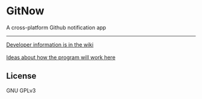 # GitNow
A cross-platform Github notification app

***

[Developer information is in the wiki](https://github.com/devedge/GitNow/wiki)
<br><br>
[Ideas about how the program will work here](https://github.com/devedge/GitNow/wiki/Ideas)

## License

GNU GPLv3

<!-- To run after cloning the repository: <br>
`npm install && npm start`
<br><br>
Currently under development (check wiki)
<br><br>
<b>Go to:</b>
* [Dev Notes](#dev-notes)
* [Program Flow](#program-flow)
* [Folder Organization](#folder-organization)



## Dev Notes

  * Using `electron.atom.io v1.0.1` (http://electron.atom.io/)
  * <b>Cross-platform notifications:</b> `node-notifier` (https://www.npmjs.com/package/node-notifier)
  * <b>Watch a repository:</b> `githubhook` (https://www.npmjs.com/package/githubhook)
  * Example electron-style application: `webtorrent.io` (https://webtorrent.io/)
  * Electron.io API & tutorial application (https://github.com/electron/electron-api-demos)
  * npm modules imported: `electron-prebuilt`, `node-notifier`
  
<br>

## Program Flow

  * When `npm start` is entered, the `main.js` is executed
  * `main.js` starts the application and displays the homepage, `views/main.html`

<br>

## Folder Organization

 <i>Home directory</i>
 * main.js <i>(Program start)</i>
 * package.json <i>(Information about the application)</i>
 * repo-watch
   * <i>(code for watching repositories)</i>
 * styling <i>(code for application styling)</i>
    - style.css <i>(custom stylesheet for the application)</i>
    - bootstrap <i>(bootstrap stylesheet stuff. optional, it's just here if we need to use something)</i>
    - jquery <i>(to make the stylesheets work)</i>
    - materialize <i>(the current application theme, but could be replaced)</i> -->


